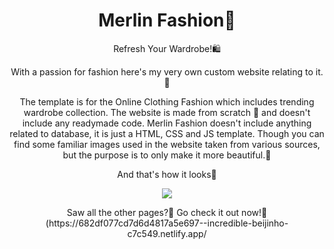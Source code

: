 <h1 align = "center">Merlin Fashion🛒</h1>


<p align="center">Refresh Your Wardrobe!🛍️ 
 <p align="center">
With a passion for fashion here's my very own custom website relating to it.💃
 </p>
 
 
 <p align="center">
 The template is for the Online Clothing Fashion which includes trending wardrobe collection. The website is made from scratch 🥳 and doesn't include any readymade code.
Merlin Fashion doesn't include anything related to database, it is just a HTML, CSS and JS template. Though you can find some familiar images used in the website taken from various sources, but the purpose is to only make it more beautiful.🖤

 </p>

  <p align="center">
    And that's how it looks🤩
 </p>
 <p align="center">
 <img src="![image](https://github.com/user-attachments/assets/49219fdc-1d43-48a0-b89d-467de05c5f4a)
/">
  </p>
 <p align="center">
 Saw all the other pages?🧐 Go check it out now!🥳 
(https://682df077cd7d6d4817a5e697--incredible-beijinho-c7c549.netlify.app/
